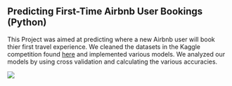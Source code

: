 ## Predicting First-Time Airbnb User Bookings (Python)

This Project was aimed at predicting where a new Airbnb user will book thier first travel experience. We cleaned the datasets in the Kaggle competition found [here](https://www.kaggle.com/c/airbnb-recruiting-new-user-bookings) and implemented various models. We analyzed our models by using cross validation and calculating the various accuracies. 

[![](http://img.youtube.com/vi/KpG91P1-ZI8/0.jpg)](http://www.youtube.com/watch?v=KpG91P1-ZI8 "Presentation")
